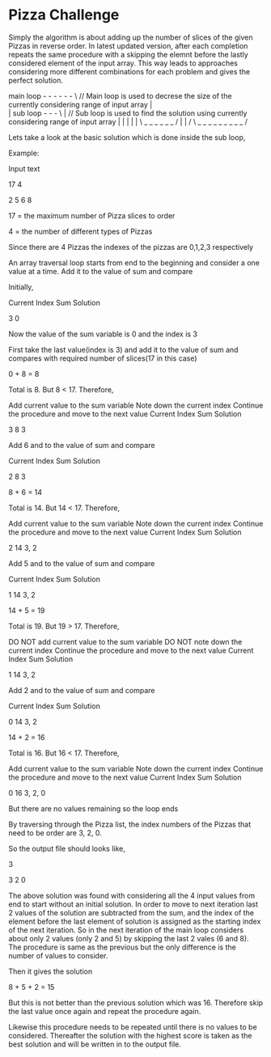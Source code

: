 # Pizza Challenge

Simply the algorithm is about adding up the number of slices of the given Pizzas in reverse order. In latest updated version, after each completion repeats the same procedure with a skipping the elemnt before the lastly considered element of the input array. This way leads to approaches considering more different combinations for each problem and gives the perfect solution.

main loop - - - - - - \             // Main loop is used to decrese the size of the currently considering range of input array
|                      \
|  sub loop - - - \     |           // Sub loop is used to find the solution using currently considering range of input array
|  |               |    |
|   \ _ _ _ _ _ _ /     |
|                      /
 \ _ _ _ _ _ _ _ _ _  /
 
Lets take a look at the basic solution which is done inside the sub loop,

Example:

Input text

17 4

2 5 6 8

17 = the maximum number of Pizza slices to order

4 = the number of different types of Pizzas

Since there are 4 Pizzas the indexes of the pizzas are 0,1,2,3 respectively

An array traversal loop starts from end to the beginning and consider a one value at a time. Add it to the value of sum and compare

Initially,

Current Index	Sum	Solution

3	0	

Now the value of the sum variable is 0 and the index is 3

First take the last value(index is 3) and add it to the value of sum and compares with required number of slices(17 in this case)

0 + 8 = 8

Total is 8. But 8 < 17. Therefore,

Add current value to the sum variable
Note down the current index
Continue the procedure and move to the next value
Current Index	Sum	Solution

3	8	3

Add 6 and to the value of sum and compare

Current Index	Sum	Solution

2	8	3

8 + 6 = 14

Total is 14. But 14 < 17. Therefore,

Add current value to the sum variable
Note down the current index
Continue the procedure and move to the next value
Current Index	Sum	Solution

2	14	3, 2

Add 5 and to the value of sum and compare

Current Index	Sum	Solution

1	14	3, 2

14 + 5 = 19

Total is 19. But 19 > 17. Therefore,

DO NOT add current value to the sum variable
DO NOT note down the current index
Continue the procedure and move to the next value
Current Index	Sum	Solution

1	14	3, 2

Add 2 and to the value of sum and compare

Current Index	Sum	Solution

0	14	3, 2

14 + 2 = 16

Total is 16. But 16 < 17. Therefore,

Add current value to the sum variable
Note down the current index
Continue the procedure and move to the next value
Current Index	Sum	Solution

0	16	3, 2, 0

But there are no values remaining so the loop ends

By traversing through the Pizza list, the index numbers of the Pizzas that need to be order are 3, 2, 0.

So the output file should looks like,

3

3 2 0

The above solution was found with considering all the 4 input values from end to start without an initial solution. In order to move to next iteration last 2 values of the solution are subtracted from the sum, and the index of the element before the last element of solution is assigned as the starting index of the next iteration. So in the next iteration of the main loop considers about only 2 values (only 2 and 5) by skipping the last 2 vales (6 and 8). The procedure is same as the previous but the only difference is the number of values to consider.

Then it gives the solution

8 + 5 + 2 = 15

But this is not better than the previous solution which was 16. Therefore skip the last value once again and repeat the procedure again.

Likewise this procedure needs to be repeated until there is no values to be considered. Thereafter the solution with the highest score is taken as the best solution and will be written in to the output file.
